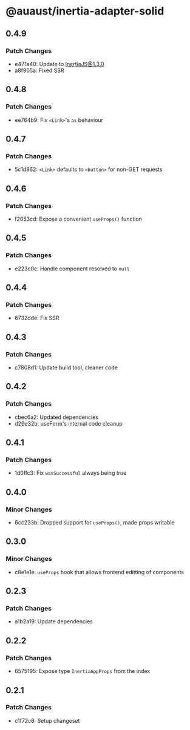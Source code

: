# @auaust/inertia-adapter-solid

## 0.4.9

### Patch Changes

- e471a40: Update to InertiaJS@1.3.0
- a8f905a: Fixed SSR

## 0.4.8

### Patch Changes

- ee764b9: Fix `<Link>`'s `as` behaviour

## 0.4.7

### Patch Changes

- 5c1d862: `<Link>` defaults to `<button>` for non-GET requests

## 0.4.6

### Patch Changes

- f2053cd: Expose a convenient `useProps()` function

## 0.4.5

### Patch Changes

- e223c0c: Handle component resolved to `null`

## 0.4.4

### Patch Changes

- 6732dde: Fix SSR

## 0.4.3

### Patch Changes

- c7808d1: Update build tool, cleaner code

## 0.4.2

### Patch Changes

- cbec6a2: Updated dependencies
- d29e32b: useForm's internal code cleanup

## 0.4.1

### Patch Changes

- 1d0ffc3: Fix `wasSuccessful` always being true

## 0.4.0

### Minor Changes

- 6cc233b: Dropped support for `useProps()`, made props writable

## 0.3.0

### Minor Changes

- c8e1e1e: `useProps` hook that allows frontend editting of components

## 0.2.3

### Patch Changes

- a1b2a19: Update dependencies

## 0.2.2

### Patch Changes

- 6575195: Expose type `InertiaAppProps` from the index

## 0.2.1

### Patch Changes

- c1f72c6: Setup changeset
